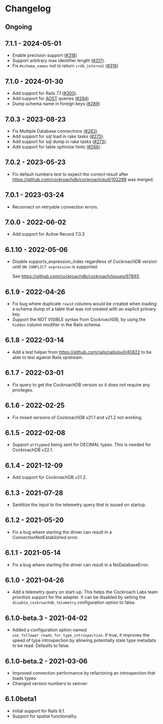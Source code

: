 # Changelog

## Ongoing

## 7.1.1 - 2024-05-01

- Enable precision support ([#318](https://github.com/cockroachdb/activerecord-cockroachdb-adapter/pull/318))
- Support arbitrary max identifier length ([#317](https://github.com/cockroachdb/activerecord-cockroachdb-adapter/pull/317)).
- Fix `#schema_names` not to return `crdb_internal` ([#316](https://github.com/cockroachdb/activerecord-cockroachdb-adapter/pull/316))

## 7.1.0 - 2024-01-30

- Add support for Rails 7.1 ([#300](https://github.com/cockroachdb/activerecord-cockroachdb-adapter/pull/300)).
- Add support for [AOST](cockroachlabs.com/docs/stable/as-of-system-time) queries ([#284](https://github.com/cockroachdb/activerecord-cockroachdb-adapter/pull/284))
- Dump schema name in foreign keys ([#289](https://github.com/cockroachdb/activerecord-cockroachdb-adapter/pull/289))

## 7.0.3 - 2023-08-23

- Fix Multiple Database connections ([#283](https://github.com/cockroachdb/activerecord-cockroachdb-adapter/pull/)).
- Add support for sql load in rake tasks ([#275](https://github.com/cockroachdb/activerecord-cockroachdb-adapter/pull/)).
- Add support for sql dump in rake tasks ([#273](https://github.com/cockroachdb/activerecord-cockroachdb-adapter/pull/)).
- Add support for table optimize hints ([#266](https://github.com/cockroachdb/activerecord-cockroachdb-adapter/pull/)).

## 7.0.2 - 2023-05-23

- Fix default numbers test to expect the correct result after
  https://github.com/cockroachdb/cockroach/pull/102299 was merged.

## 7.0.1 - 2023-03-24

- Reconnect on retryable connection errors.

## 7.0.0 - 2022-06-02

- Add support for Active Record 7.0.3

## 6.1.10 - 2022-05-06

- Disable supports_expression_index regardless of CockroachDB version until
  `ON CONFLICT expression` is supported.

  See https://github.com/cockroachdb/cockroach/issues/67893.

## 6.1.9 - 2022-04-26

- Fix bug where duplicate `rowid` columns would be created when loading
  a schema dump of a table that was not created with an explicit primary key.
- Support the NOT VISIBLE syntax from CockroachDB, by using the `hidden`
  column modifier in the Rails schema.

## 6.1.8 - 2022-03-14

- Add a test helper from https://github.com/rails/rails/pull/40822
  to be able to test against Rails upstream.

## 6.1.7 - 2022-03-01

- Fix query to get the CockroachDB version so it does not require any privileges.

## 6.1.6 - 2022-02-25

- Fix mixed versions of CockroachDB v21.1 and v21.2 not working.

## 6.1.5 - 2022-02-08

- Support `atttypmod` being sent for DECIMAL types.
  This is needed for CockroachDB v22.1.

## 6.1.4 - 2021-12-09

- Add support for CockroachDB v21.2.

## 6.1.3 - 2021-07-28

- Santitize the input to the telemetry query that is issued on startup.

## 6.1.2 - 2021-05-20

- Fix a bug where starting the driver can result in a ConnectionNotEstablished error.

## 6.1.1 - 2021-05-14

- Fix a bug where starting the driver can result in a NoDatabaseError.

## 6.1.0 - 2021-04-26

- Add a telemetry query on start-up. This helps the Cockroach Labs team
  prioritize support for the adapter. It can be disabled by setting the
  `disable_cockroachdb_telemetry` configuration option to false.

## 6.1.0-beta.3 - 2021-04-02

- Added a configuration option named `use_follower_reads_for_type_introspection`.
  If true, it improves the speed of type introspection by allowing potentially stale
  type metadata to be read. Defaults to false.

## 6.1.0-beta.2 - 2021-03-06

- Improved connection performance by refactoring an introspection
  that loads types.
- Changed version numbers to semver.

## 6.1.0beta1

- Initial support for Rails 6.1.
- Support for spatial functionality.
